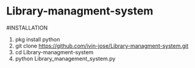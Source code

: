 # Library-managment-system

#INSTALLATION

1. pkg install python
2. git clone https://github.com/ivin-jose/Library-managment-system.git
3. cd Library-managment-system 
4. python Library_management_system.py


